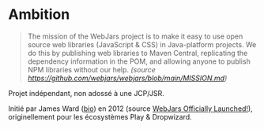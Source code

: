 # Ambition

> The mission of the WebJars project is to make it easy to use open source web libraries (JavaScript & CSS) in Java-platform projects. We do this by publishing web libraries to Maven Central, replicating the dependency information in the POM, and allowing anyone to publish NPM libraries without our help. _(source https://github.com/webjars/webjars/blob/main/MISSION.md)_

Projet indépendant, non adossé à une JCP/JSR.

Initié par James Ward ([bio](https://jamesward.com/about-james-ward/)) en 2012 (source [WebJars Officially Launched!](https://jamesward.com/2012/10/31/webjars-officially-launched/)), originellement pour les écosystèmes Play & Dropwizard.
